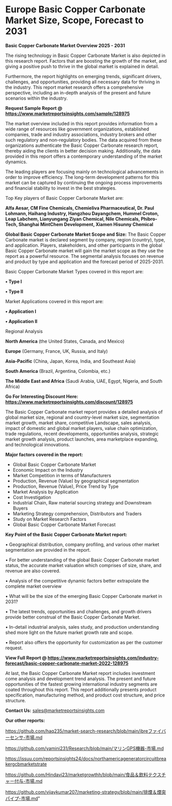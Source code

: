 # Europe Basic Copper Carbonate Market Size, Scope, Forecast to 2031

<Strong> Basic Copper Carbonate Market Overview 2025 - 2031</strong>

The rising technology in Basic Copper Carbonate Market is also depicted in this research report. Factors that are boosting the growth of the market, and giving a positive push to thrive in the global market is explained in detail.

Furthermore, the report highlights on emerging trends, significant drivers, challenges, and opportunities, providing all necessary data for thriving in the industry. This report market research offers a comprehensive perspective, including an in-depth analysis of the present and future scenarios within the industry.

<strong>Request Sample Report @ <a href=https://www.marketreportsinsights.com/sample/128975>https://www.marketreportsinsights.com/sample/128975</a></strong>

The market overview included in this report provides information from a wide range of resources like government organizations, established companies, trade and industry associations, industry brokers and other such regulatory and non-regulatory bodies. The data acquired from these organizations authenticate the Basic Copper Carbonate research report, thereby aiding the clients in better decision making. Additionally, the data provided in this report offers a contemporary understanding of the market dynamics.

The leading players are focusing mainly on technological advancements in order to improve efficiency. The long-term development patterns for this market can be captured by continuing the ongoing process improvements and financial stability to invest in the best strategies.

Top Key players of Basic Copper Carbonate Market are:

<strong>Alfa Aesar, CM Fine Chemicals, Chemieliva Pharmaceutical, Dr. Paul Lohmann, Haihang Industry, Hangzhou Dayangchem, Hummel Croton, Leap Labchem, Lianyungang Ziyan Chemical, Nile Chemicals, Phibro-Tech, Shanghai MintChem Development, Xiamen Hisunny Chemical</strong>

<strong><b>Global Basic Copper Carbonate Market Scope and Size:</b></strong>
The Basic Copper Carbonate market is declared segment by company, region (country), type, and application. Players, stakeholders, and other participants in the global Basic Copper Carbonate market will gain the market scope as they use the report as a powerful resource. The segmental analysis focuses on revenue and product by type and application and the forecast period of 2025-2031.

Basic Copper Carbonate Market Types covered in this report are:

<strong>• Type I

• Type II</strong>

Market Applications covered in this report are:

<strong>• Application I

• Application II</strong> 

Regional Analysis

<strong>North America</strong> (the United States, Canada, and Mexico)

<strong>Europe</strong> (Germany, France, UK, Russia, and Italy)

<strong>Asia-Pacific</strong> (China, Japan, Korea, India, and Southeast Asia)

<strong>South America</strong> (Brazil, Argentina, Colombia, etc.)

<strong>The Middle East and Africa</strong> (Saudi Arabia, UAE, Egypt, Nigeria, and South Africa)

<strong>Go For Interesting Discount Here: <a href=https://www.marketreportsinsights.com/discount/128975>https://www.marketreportsinsights.com/discount/128975</a></strong>

The Basic Copper Carbonate market report provides a detailed analysis of global market size, regional and country-level market size, segmentation market growth, market share, competitive Landscape, sales analysis, impact of domestic and global market players, value chain optimization, trade regulations, recent developments, opportunities analysis, strategic market growth analysis, product launches, area marketplace expanding, and technological innovations.

<strong><b>Major factors covered in the report:</b></strong>
<ul>
  <li>Global Basic Copper Carbonate Market </li>
  <li>Economic Impact on the Industry</li>
  <li>Market Competition in terms of Manufacturers</li>
  <li>Production, Revenue (Value) by geographical segmentation</li>
  <li>Production, Revenue (Value), Price Trend by Type</li>
  <li>Market Analysis by Application</li>
  <li>Cost Investigation</li>
  <li>Industrial Chain, Raw material sourcing strategy and Downstream Buyers</li>
  <li>Marketing Strategy comprehension, Distributors and Traders</li>
  <li>Study on Market Research Factors</li>
  <li>Global Basic Copper Carbonate Market Forecast</li>
</ul>

<strong><b>Key Point of the Basic Copper Carbonate Market report:</b></strong>

• Geographical distribution, company profiling, and various other market segmentation are provided in the report.

• For better understanding of the global Basic Copper Carbonate market status, the accurate market valuation which comprises of size, share, and revenue are also covered.

• Analysis of the competitive dynamic factors better extrapolate the complete market overview

• What will be the size of the emerging Basic Copper Carbonate market in 2031?

• The latest trends, opportunities and challenges, and growth drivers provide better construal of the Basic Copper Carbonate Market.

• In-detail industrial analysis, sales study, and production understanding shed more light on the future market growth rate and scope.

• Report also offers the opportunity for customization as per the customer request.

<strong><b>View Full Report @ <a href=https://www.marketreportsinsights.com/industry-forecast/basic-copper-carbonate-market-2022-128975>https://www.marketreportsinsights.com/industry-forecast/basic-copper-carbonate-market-2022-128975</a></b></strong>


At last, the Basic Copper Carbonate Market report includes investment come analysis and development trend analysis. The present and future opportunities of the fastest growing international industry segments are coated throughout this report. This report additionally presents product specification, manufacturing method, and product cost structure, and price structure.

<strong>Contact Us:</strong>
sales@marketreportsinsights.com

<strong>Our other reports:</strong>

<a href=https://github.com/haq235/market-search-research/blob/main/ibreファイバーセンサ-市場.md>https://github.com/haq235/market-search-research/blob/main/ibreファイバーセンサ-市場.md</a>

<a href=https://github.com/yamini231/Research/blob/main/マリンGPS機器-市場.md>https://github.com/yamini231/Research/blob/main/マリンGPS機器-市場.md</a>

<a href=https://issuu.com/reportsinsights24/docs/northamericageneratorcircuitbreakergcbmarketstrate>https://issuu.com/reportsinsights24/docs/northamericageneratorcircuitbreakergcbmarketstrate</a>

<a href=https://github.com/Hindavi23/marketgrowthh/blob/main/食品＆飲料テクスチャー付与-市場.md>https://github.com/Hindavi23/marketgrowthh/blob/main/食品＆飲料テクスチャー付与-市場.md</a>

<a href=https://github.com/vijaykumar207/marketing-strategy/blob/main/排煙＆煙突パイプ-市場.md>https://github.com/vijaykumar207/marketing-strategy/blob/main/排煙＆煙突パイプ-市場.md</a>"
